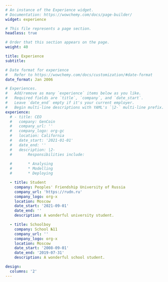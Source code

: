 ```yaml
---
# An instance of the Experience widget.
# Documentation: https://wowchemy.com/docs/page-builder/
widget: experience

# This file represents a page section.
headless: true

# Order that this section appears on the page.
weight: 40

title: Experience
subtitle:

# Date format for experience
#   Refer to https://wowchemy.com/docs/customization/#date-format
date_format: Jan 2006

# Experiences.
#   Add/remove as many `experience` items below as you like.
#   Required fields are `title`, `company`, and `date_start`.
#   Leave `date_end` empty if it's your current employer.
#   Begin multi-line descriptions with YAML's `|2-` multi-line prefix.
experience:
  # - title: CEO
  #   company: GenCoin
  #   company_url: ''
  #   company_logo: org-gc
  #   location: California
  #   date_start: '2021-01-01'
  #   date_end: ''
  #   description: |2-
  #       Responsibilities include:
        
  #       * Analysing
  #       * Modelling
  #       * Deploying

  - title: Student
    company: Peoples' Friendship University of Russia
    company_url: 'https://rudn.ru'
    company_logo: org-x
    location: Moscow
    date_start: '2021-09-01'
    date_end: ''
    description: A wonderful university student.

  - title: Schoolboy
    company: School №11
    company_url: ''
    company_logo: org-x
    location: Moscow
    date_start: '2008-09-01'
    date_end: '2019-07-31'
    description: A wonderful school student.

design:
  columns: '2'
---
```

